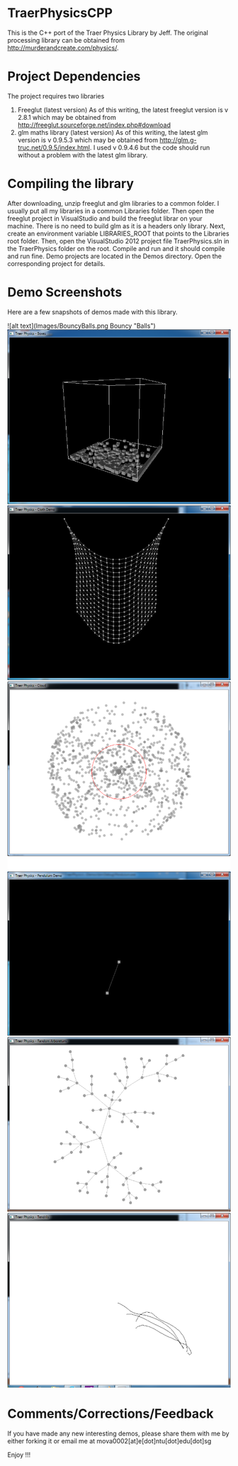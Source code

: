 TraerPhysicsCPP
===============

This is the C++ port of the Traer Physics Library by Jeff. The original processing library can be obtained from http://murderandcreate.com/physics/. 

Project Dependencies
====================
The project requires two libraries
1) Freeglut (latest version)
   As of this writing, the latest freeglut version is v 2.8.1 which may be obtained from http://freeglut.sourceforge.net/index.php#download
2) glm maths library (latest version)
   As of this writing, the latest glm version is v 0.9.5.3 which may be obtained from http://glm.g-truc.net/0.9.5/index.html. I used v 0.9.4.6 but the code should run without a problem with the latest glm library.
   
Compiling the library
=====================
After downloading, unzip freeglut and glm libraries to a common folder. I usually put all my libraries in a common Libraries folder. Then open the freeglut project in VisualStudio and build the freeglut librar on your machine. There is no need to build glm as it is a headers only library. Next, create an environment variable LIBRARIES_ROOT that points to the Libraries root folder. Then, open the VisualStudio 2012 project file TraerPhysics.sln in the TraerPhysics folder on the root. Compile and run and it should compile and run fine. Demo projects are located in the Demos directory. Open the corresponding project for details.

Demo Screenshots
================
Here are a few snapshots of demos made with this library.

![alt text](Images/BouncyBalls.png Bouncy "Balls")
![alt text](Images/Box.png "Box")
![alt text](Images/Cloth.png "Cloth")
![alt text](Images/Cloud.png "Cloud")
![alt text](Images/Pendulum.png "Pendulum")
![alt text](Images/RandomArboretum.png "RandomArboretum")
![alt text](Images/Tendrils.png "Tendrils")

Comments/Corrections/Feedback
=============================
If you have made any new interesting demos, please share them with me by either forking it or email me at mova0002[at]e[dot]ntu[dot]edu[dot]sg

Enjoy !!!


